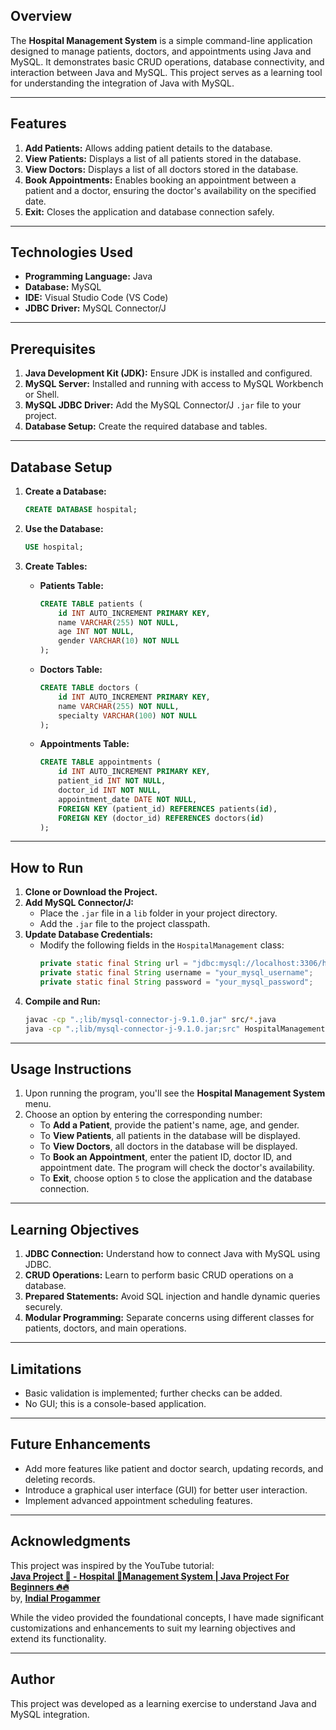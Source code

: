 ## Overview

The **Hospital Management System** is a simple command-line application designed to manage patients, doctors, and appointments using Java and MySQL. It demonstrates basic CRUD operations, database connectivity, and interaction between Java and MySQL. This project serves as a learning tool for understanding the integration of Java with MySQL.

---

## Features

1. **Add Patients:** Allows adding patient details to the database.
2. **View Patients:** Displays a list of all patients stored in the database.
3. **View Doctors:** Displays a list of all doctors stored in the database.
4. **Book Appointments:** Enables booking an appointment between a patient and a doctor, ensuring the doctor's availability on the specified date.
5. **Exit:** Closes the application and database connection safely.

---

## Technologies Used

- **Programming Language:** Java
- **Database:** MySQL
- **IDE:** Visual Studio Code (VS Code)
- **JDBC Driver:** MySQL Connector/J

---

## Prerequisites

1. **Java Development Kit (JDK):** Ensure JDK is installed and configured.
2. **MySQL Server:** Installed and running with access to MySQL Workbench or Shell.
3. **MySQL JDBC Driver:** Add the MySQL Connector/J `.jar` file to your project.
4. **Database Setup:** Create the required database and tables.

---

## Database Setup

1. **Create a Database:**
   ```sql
   CREATE DATABASE hospital;
   ```
2. **Use the Database:**
   ```sql
   USE hospital;
   ```
3. **Create Tables:**

   - **Patients Table:**
     ```sql
     CREATE TABLE patients (
         id INT AUTO_INCREMENT PRIMARY KEY,
         name VARCHAR(255) NOT NULL,
         age INT NOT NULL,
         gender VARCHAR(10) NOT NULL
     );
     ```
   - **Doctors Table:**
     ```sql
     CREATE TABLE doctors (
         id INT AUTO_INCREMENT PRIMARY KEY,
         name VARCHAR(255) NOT NULL,
         specialty VARCHAR(100) NOT NULL
     );
     ```
   - **Appointments Table:**
     ```sql
     CREATE TABLE appointments (
         id INT AUTO_INCREMENT PRIMARY KEY,
         patient_id INT NOT NULL,
         doctor_id INT NOT NULL,
         appointment_date DATE NOT NULL,
         FOREIGN KEY (patient_id) REFERENCES patients(id),
         FOREIGN KEY (doctor_id) REFERENCES doctors(id)
     );
     ```

---

## How to Run

1. **Clone or Download the Project.**
2. **Add MySQL Connector/J:**
   - Place the `.jar` file in a `lib` folder in your project directory.
   - Add the `.jar` file to the project classpath.
3. **Update Database Credentials:**
   - Modify the following fields in the `HospitalManagement` class:
     ```java
     private static final String url = "jdbc:mysql://localhost:3306/hospital";
     private static final String username = "your_mysql_username";
     private static final String password = "your_mysql_password";
     ```
4. **Compile and Run:**
   ```bash
   javac -cp ".;lib/mysql-connector-j-9.1.0.jar" src/*.java
   java -cp ".;lib/mysql-connector-j-9.1.0.jar;src" HospitalManagement
   ```

---

## Usage Instructions

1. Upon running the program, you'll see the **Hospital Management System** menu.
2. Choose an option by entering the corresponding number:
   - To **Add a Patient**, provide the patient's name, age, and gender.
   - To **View Patients**, all patients in the database will be displayed.
   - To **View Doctors**, all doctors in the database will be displayed.
   - To **Book an Appointment**, enter the patient ID, doctor ID, and appointment date. The program will check the doctor's availability.
   - To **Exit**, choose option `5` to close the application and the database connection.

---

## Learning Objectives

1. **JDBC Connection:** Understand how to connect Java with MySQL using JDBC.
2. **CRUD Operations:** Learn to perform basic CRUD operations on a database.
3. **Prepared Statements:** Avoid SQL injection and handle dynamic queries securely.
4. **Modular Programming:** Separate concerns using different classes for patients, doctors, and main operations.

---

## Limitations

- Basic validation is implemented; further checks can be added.
- No GUI; this is a console-based application.

---

## Future Enhancements

- Add more features like patient and doctor search, updating records, and deleting records.
- Introduce a graphical user interface (GUI) for better user interaction.
- Implement advanced appointment scheduling features.

---

## Acknowledgments

This project was inspired by the YouTube tutorial:  
**[Java Project 🚀 - Hospital 🏥Management System | Java Project For Beginners 🔥🔥](https://youtu.be/ECoIdyfcObE?si=oypztz6MVyRQnCta)**  
by, **[Indial Progammer](https://www.youtube.com/@indianprogrammer0001)**  

While the video provided the foundational concepts, I have made significant customizations and enhancements to suit my learning objectives and extend its functionality.

---

## Author

This project was developed as a learning exercise to understand Java and MySQL integration.
